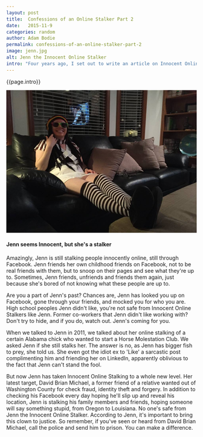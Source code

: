 ```yaml
---
layout: post
title:  Confessions of an Online Stalker Part 2
date:   2015-11-9
categories: random
author: Adam Bodie
permalink: confessions-of-an-online-stalker-part-2
image: jenn.jpg
alt: Jenn the Innocent Online Stalker
intro: "Four years ago, I set out to write an article on Innocent Online Stalking.  The results of the article were quite fascinating.  I met a young woman named Jennifer Bodie and asked her about her online stalking.  She described in length how it affected her and why she did it.  I decided to do a follow up to check in with Jenn and see if she's still doing it."
---
```


<div class="article">
<p>{{page.intro}}</p>

<div class="blog-pic">
	<img src="/img/jenn.jpg" data-toggle="tooltip" title="Jenn seems Innocent, but she's a stalker" class="image block img-responsive">
	<h4>Jenn seems Innocent, but she's a stalker</h4>
</div>
<p>Amazingly, Jenn is still stalking people innocently online, still through Facebook.  Jenn friends her own childhood friends on Facebook, not to be real friends with them, but to snoop on their pages and see what they're up to.  Sometimes, Jenn friends, unfriends and friends them again, just because she's bored of not knowing what these people are up to.</p>
<p>Are you a part of Jenn's past?  Chances are, Jenn has looked you up on Facebook, gone through your friends, and mocked you for who you are.  High school peoples Jenn didn't like, you're not safe from Innocent Online Stalkers like Jenn.  Former co-workers that Jenn didn't like working with?  Don't try to hide, and if you do, watch out.  Jenn's coming for you.</p>
<p>When we talked to Jenn in 2011, we talked about her online stalking of a certain Alabama chick who wanted to start a Horse Molestation Club.  We asked Jenn if she still stalks her.  The answer is no, as Jenn has bigger fish to prey, she told us.  She even got the idiot ex to 'Like' a sarcastic post complimenting him and friending her on LinkedIn, apparently oblivious to the fact that Jenn can't stand the fool.</p>
<p>But now Jenn has taken Innocent Online Stalking to a whole new level.  Her latest target, David Brian Michael, a former friend of a relative wanted out of Washington County for check fraud, identity theft and forgery.  In addition to checking his Facebook every day hoping he'll slip up and reveal his location, Jenn is stalking his family members and friends, hoping someone will say something stupid, from Oregon to Louisiana.  No one's safe from Jenn the Innocent Online Stalker.  According to Jenn, it's important to bring this clown to justice.  So remember, if you've seen or heard from David Brian Michael, call the police and send him to prison.  You can make a difference.</p>
</div>